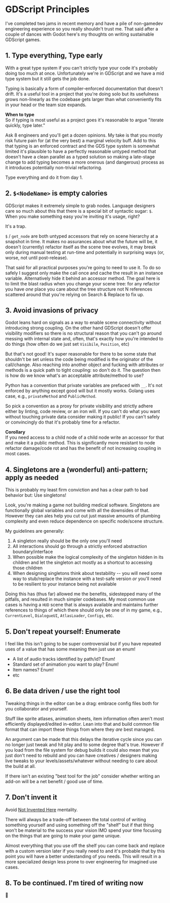 # GDScript Principles

I've completed two jams in recent memory and have a pile of non-gamedev engineering experience so you really shouldn't trust me. That said after a couple of dances with Godot here's my thoughts on writing sustainable GDScript games.

## 1. Type everything, Type early
With a great type system if you can't strictly type your code it's probably doing too much at once. Unfortunately we're in GDScript and we have a mid type system but it still gets the job done.

Typing is basically a form of compiler-enforced documentation that doesn't drift. It's a useful tool in a project that you're doing solo but its usefulness grows non-linearly as the codebase gets larger than what conveniently fits in your head or the team size expands.

**When to type**  
So if typing is most useful as a project goes it's reasonable to argue "iterate quickly, type later."

Ask 8 engineers and you'll get a dozen opinions. My take is that you mostly risk future pain for (at the very best) a marginal velocity buff. Add to this that typing is an enforced contract and the GDS type system is somewhat limited it's plausible to have a perfectly reasonable untyped method that doesn't have a clean parallel as a typed solution so making a late-stage change to add typing becomes a more onerous (and dangerous) process as it introduces potentially non-trivial refactoring.

Type everything and do it from day 1.

## 2. `$<NodeName>` is empty calories

GDScript makes it extremely simple to grab nodes. Language designers care so much about this that there is a special bit of syntactic sugar: `$`. When you make something easy you're inviting it's usage, right?

It's a trap.

`$` / `get_node` are both untyped accessors that rely on scene hierarchy at a snapshot in time. It makes no assurances about what the future will be, it doesn't (currently) refactor itself as the scene tree evolves, it may break only during manual testing at run-time and potentially in surprising ways (or, worse, not until post-release).

That said for all practical purposes you're going to need to use it. To do so safely I suggest only make the call once and cache the result in an instance variable. Alternatively hide it behind an accessor method. The goal here is to limit the blast radius when you change your scene tree: for any refactor you have _one_ place you care about the tree structure not N references scattered around that you're relying on Search & Replace to fix up.

## 3. Avoid invasions of privacy
Godot leans hard on signals as a way to enable scene connectivity without introducing strong coupling. On the other hand GDScript doesn't offer visibility modifiers so there is no structural reason that you can't go around messing with internal state and, often, that's exactly how you're intended to do things (how often do we just set `Visibile`, `Position`, etc)

But that's not good! It's super reasonable for there to be some state that shouldn't be set unless the code being modified is the originator of the call/change. Also reaching into another object and fucking with attributes or methods is a quick path to tight coupling: so don't do it. The question then is how do we know what's an acceptable attribute/method to use?

Python has a convention that private variables are prefaced with `__`. It's not enforced by anything except good will but it mostly works. Golang uses case, e.g., `privateMethod` and `PublicMethod`.

So pick a convention as a proxy for private visibility and strictly adhere either by linting, code review, or an iron will. If you can't do what you want without touching private data consider making it public! If you can't safely or convincingly do that it's probably time for a refactor.

**Corollary**  
If you need access to a child node of a child node write an accessor for that and make it a public method. This is significantly more resistant to node refactor damage/code rot and has the benefit of not increasing coupling in most cases.

## 4. Singletons are a (wonderful) anti-pattern; apply as needed

This is probably my least firm conviction and has a clear path to bad behavior but: Use singletons!

Look, you're making a game not building medical software. Singletons are functionally global variables and come with all the downsides of that. However they can ales help you cut out just massive amounts of plumbing complexity and even reduce dependence on specific node/scene structure.

My guidelines are generally:

1. A singleton really should be the only one you'll need
2. All interactions should go through a strictly enforced abstraction boundary/interface
3. When possible make the logical complexity of the singleton hidden in its children and let the singleton act mostly as a shortcut to accessing those children
4. When designing singletons think about testability -- you will need some way to stub/replace the instance with a test-safe version _or_ you'll need to be resilient to your instance being not available

Doing this has (thus far) allowed me the benefits, sidestepped many of the pitfalls, and resulted in much simpler codebases. My most common use cases is having a `HUD` scene that is always available and maintains further references to things of which there should only be one of in my game, e.g., `CurrentLevel`, `DialogueUI`, `AtlasLoader`, `Configs`, etc.

## 5. Don't repeat yourself: Enumerate

I feel like this isn't going to be super controversial but if you have repeated uses of a value that has some meaning then just use an enum!

- A list of audio tracks identified by path/id? Enum!
- Standard set of animation you want to play? Enum!
- Item names? Enum!
- etc

## 6. Be data driven / use the right tool

Tweaking things in the editor can be a drag: embrace config files both for you collaborator and yourself.

Stuff like sprite atlases, animation sheets, item information often aren't most efficiently displayed/edited in-editor. Lean into that and build common file format that can import these things from where they _are_ best managed.

An argument can be made that this delays the iterative cycle since you can no longer just tweak and hit play and to some degree that's true. However if you load from the file system for debug builds it could also mean that you just don't need to rebuild and you can have creatives / designers making live tweaks to your levels/assets/whatever without needing to care about the build at all.

If there isn't an existing "best tool for the job" consider whether writing an add-on will be a net benefit / good use of time.

## 7. Don't invent it

Avoid [Not Invented Here](https://en.wikipedia.org/wiki/Not_invented_here) mentality. 

There will always be a trade-off between the total control of writing something yourself and using something off the "shelf" but if that thing won't be material to the success your vision IMO spend your time focusing on the things that are going to make your game unique.

Almost everything that you use off the shelf you can come back and replace with a custom version later if you really need to and it's probable that by this point you will have a better undestanding of you needs. This will result in a more specialized design less prone to over engineering for imagined use cases.

## 8. To be continued. I'm tired of writing now

:wave:
